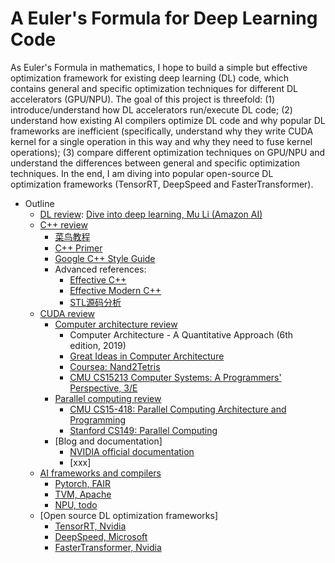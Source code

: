 # A Euler's Formula for Deep Learning Code
As Euler's Formula in mathematics, I hope to build a simple but effective optimization framework for existing deep learning (DL) code, which contains general and specific optimization techniques for different DL accelerators (GPU/NPU). The goal of this project is threefold: (1) introduce/understand how DL accelerators run/execute DL code; (2) understand how existing AI compilers optimize DL code and why popular DL frameworks are inefficient (specifically, understand why they write CUDA kernel for a single operation in this way and why they need to fuse kernel operations); (3) compare different optimization techniques on GPU/NPU and understand the differences between general and specific optimization techniques. In the end, I am diving into popular open-source DL optimization frameworks (TensorRT, DeepSpeed and FasterTransformer).

- Outline
  - [DL review](xxx): [Dive into deep learning, Mu Li (Amazon AI)](https://d2l.ai/chapter_introduction/index.html)
  - [C++ review](xxx)
    - [菜鸟教程](https://www.runoob.com/cplusplus/cpp-tutorial.html)
    - [C++ Primer](https://zhuanlan.zhihu.com/p/234146477)
    - [Google C++ Style Guide](https://google.github.io/styleguide/cppguide.html)
    - Advanced references:
      - [Effective C++](https://blog.csdn.net/fengbingchun/article/details/102761542)
      - [Effective Modern C++](https://blog.csdn.net/fengbingchun/article/details/102990753)
      - [STL源码分析](http://221.235.153.107:90/resource/book/C++%E8%BF%9B%E9%98%B6/C++%20STL%E6%BA%90%E7%A0%81%E5%89%96%E6%9E%90.pdf)
  - [CUDA review](xxx)
    - [Computer architecture review](xxx)
      - Computer Architecture - A Quantitative Approach (6th edition, 2019)
      - [Great Ideas in Computer Architecture](https://cs61c.org/fa21/)
      - [Coursea: Nand2Tetris](https://www.coursera.org/learn/build-a-computer/home/week/1)
      - [CMU CS15213 Computer Systems: A Programmers' Perspective, 3/E](http://csapp.cs.cmu.edu/)
    - [Parallel computing review](xxx)
      - [CMU CS15-418: Parallel Computing Architecture and Programming](http://www.cs.cmu.edu/~418/schedule.html)
      - [Stanford CS149: Parallel Computing](http://35.227.169.186/cs149/fall21/lecture/)
    - [Blog and documentation]
      - [NVIDIA official documentation](https://docs.nvidia.com/cuda/cuda-c-programming-guide/index.html)
      - [xxx]
  - [AI frameworks and compilers](xxx)
      - [Pytorch, FAIR](https://pytorch.org/tutorials/)
      - [TVM, Apache](https://tvm.apache.org/docs/)
      - [NPU, todo](xxx)
  - [Open source DL optimization frameworks]
    - [TensorRT, Nvidia](https://github.com/NVIDIA/TensorRT)
    - [DeepSpeed, Microsoft](https://github.com/microsoft/DeepSpeed)
    - [FasterTransformer, Nvidia](https://github.com/NVIDIA/FasterTransformer)  
